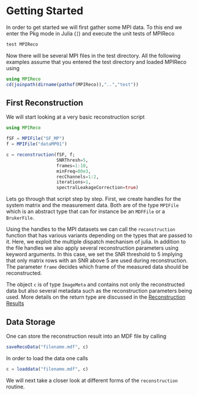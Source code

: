 # Getting Started

In order to get started we will first gather some MPI data. To this end we enter
the Pkg mode in Julia (`]`) and execute the unit tests of MPIReco
```julia
test MPIReco
```
Now there will be several MPI files in the test directory. All the following examples
assume that you entered the test directory and loaded MPIReco using
```julia
using MPIReco
cd(joinpath(dirname(pathof(MPIReco)),"..","test"))
```
## First Reconstruction

We will start looking at a very basic reconstruction script
```julia
using MPIReco

fSF = MPIFile("SF_MP")
f = MPIFile("dataMP01")

c = reconstruction(fSF, f;
                   SNRThresh=5,
                   frames=1:10,
                   minFreq=80e3,
                   recChannels=1:2,
                   iterations=1,
                   spectralLeakageCorrection=true)

```
Lets go through that script step by step. First, we create handles for the system
matrix and the measurement data. Both are of the type `MPIFile` which is an abstract
type that can for instance be an `MDFFile` or a `BrukerFile`.

Using the handles to the MPI datasets we can call the `reconstruction` function
that has various variants depending on the types that are passed to it. Here, we
exploit the multiple dispatch mechanism of julia. In addition to the file handles
we also apply several reconstruction parameters using keyword arguments. In this case,
we set the SNR threshold to 5 implying that only matrix rows with an SNR above 5 are used
during reconstruction. The parameter `frame` decides which frame of the measured data
should be reconstructed.

The object `c` is of type `ImageMeta` and contains not only the reconstructed data
but also several metadata such as the reconstruction parameters being used.
More details on the return type are discussed in the [Reconstruction Results](@ref)

## Data Storage

One can store the reconstruction result into an MDF file by calling
```julia
saveRecoData("filename.mdf", c)
```
In order to load the data one calls
```julia
c = loaddata("filename.mdf", c)
```
We will next take a closer look at different forms of the `reconstruction` routine.
